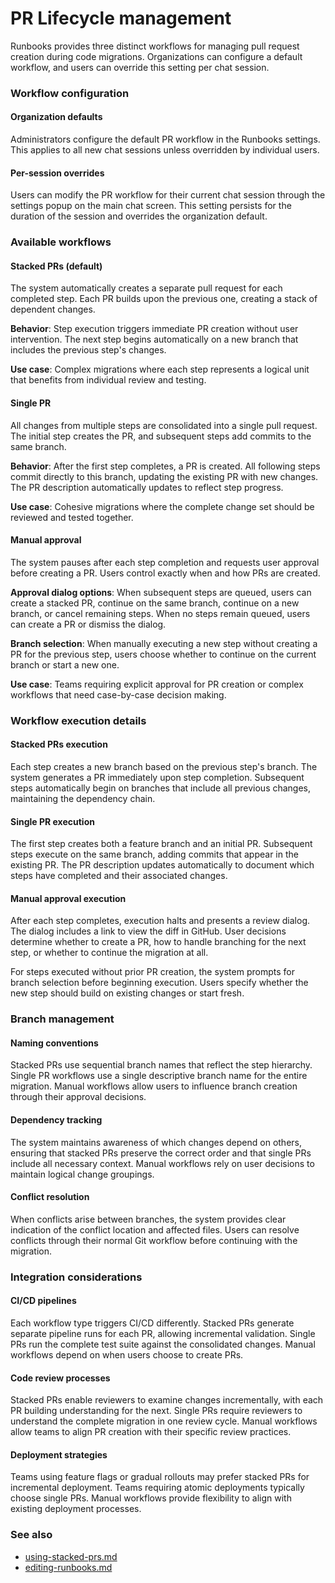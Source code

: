 # PR Lifecycle management

Runbooks provides three distinct workflows for managing pull request creation during code migrations. Organizations can configure a default workflow, and users can override this setting per chat session.

### Workflow configuration

#### Organization defaults

Administrators configure the default PR workflow in the Runbooks settings. This applies to all new chat sessions unless overridden by individual users.

#### Per-session overrides

Users can modify the PR workflow for their current chat session through the settings popup on the main chat screen. This setting persists for the duration of the session and overrides the organization default.

### Available workflows

#### Stacked PRs (default)

The system automatically creates a separate pull request for each completed step. Each PR builds upon the previous one, creating a stack of dependent changes.

**Behavior**: Step execution triggers immediate PR creation without user intervention. The next step begins automatically on a new branch that includes the previous step's changes.

**Use case**: Complex migrations where each step represents a logical unit that benefits from individual review and testing.

#### Single PR

All changes from multiple steps are consolidated into a single pull request. The initial step creates the PR, and subsequent steps add commits to the same branch.

**Behavior**: After the first step completes, a PR is created. All following steps commit directly to this branch, updating the existing PR with new changes. The PR description automatically updates to reflect step progress.

**Use case**: Cohesive migrations where the complete change set should be reviewed and tested together.

#### Manual approval

The system pauses after each step completion and requests user approval before creating a PR. Users control exactly when and how PRs are created.

**Approval dialog options**: When subsequent steps are queued, users can create a stacked PR, continue on the same branch, continue on a new branch, or cancel remaining steps. When no steps remain queued, users can create a PR or dismiss the dialog.

**Branch selection**: When manually executing a new step without creating a PR for the previous step, users choose whether to continue on the current branch or start a new one.

**Use case**: Teams requiring explicit approval for PR creation or complex workflows that need case-by-case decision making.

### Workflow execution details

#### Stacked PRs execution

Each step creates a new branch based on the previous step's branch. The system generates a PR immediately upon step completion. Subsequent steps automatically begin on branches that include all previous changes, maintaining the dependency chain.

#### Single PR execution

The first step creates both a feature branch and an initial PR. Subsequent steps execute on the same branch, adding commits that appear in the existing PR. The PR description updates automatically to document which steps have completed and their associated changes.

#### Manual approval execution

After each step completes, execution halts and presents a review dialog. The dialog includes a link to view the diff in GitHub. User decisions determine whether to create a PR, how to handle branching for the next step, or whether to continue the migration at all.

For steps executed without prior PR creation, the system prompts for branch selection before beginning execution. Users specify whether the new step should build on existing changes or start fresh.

### Branch management

#### Naming conventions

Stacked PRs use sequential branch names that reflect the step hierarchy. Single PR workflows use a single descriptive branch name for the entire migration. Manual workflows allow users to influence branch creation through their approval decisions.

#### Dependency tracking

The system maintains awareness of which changes depend on others, ensuring that stacked PRs preserve the correct order and that single PRs include all necessary context. Manual workflows rely on user decisions to maintain logical change groupings.

#### Conflict resolution

When conflicts arise between branches, the system provides clear indication of the conflict location and affected files. Users can resolve conflicts through their normal Git workflow before continuing with the migration.

### Integration considerations

#### CI/CD pipelines

Each workflow type triggers CI/CD differently. Stacked PRs generate separate pipeline runs for each PR, allowing incremental validation. Single PRs run the complete test suite against the consolidated changes. Manual workflows depend on when users choose to create PRs.

#### Code review processes

Stacked PRs enable reviewers to examine changes incrementally, with each PR building understanding for the next. Single PRs require reviewers to understand the complete migration in one review cycle. Manual workflows allow teams to align PR creation with their specific review practices.

#### Deployment strategies

Teams using feature flags or gradual rollouts may prefer stacked PRs for incremental deployment. Teams requiring atomic deployments typically choose single PRs. Manual workflows provide flexibility to align with existing deployment processes.



### See also

* [using-stacked-prs.md](using-stacked-prs.md "mention")
* [editing-runbooks.md](editing-runbooks.md "mention")
